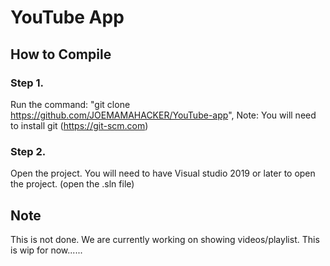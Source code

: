 # YouTube App

## How to Compile
### Step 1.
Run the command: "git clone https://github.com/JOEMAMAHACKER/YouTube-app", Note: You will need to install git (https://git-scm.com)
### Step 2.
Open the project. You will need to have Visual studio 2019 or later to open the project. (open the .sln file)

## Note
This is not done. We are currently working on showing videos/playlist. This is wip for now......
